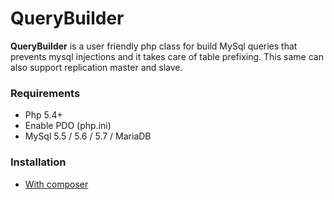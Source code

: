 # QueryBuilder

**QueryBuilder** is a user friendly php class for build MySql queries that prevents mysql injections and it takes care of table prefixing. This same can also support replication master and slave.

### Requirements
* Php 5.4+
* Enable PDO (php.ini)
* MySql 5.5 / 5.6 / 5.7 / MariaDB

### Installation

* [With composer](docs/installation/composer.md)

